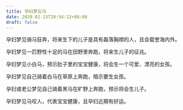 ```yaml
---
title: 孕妇梦见马
date: 2020-02-15T20:54:12+08:00
draft: false
---
```


孕妇梦见骑马狂奔，将来生下的儿子是具有磊落胸襟的人，且会载誉海内外。


孕妇梦见一匹野性十足的马在田野里奔跑，将来生儿子的征兆。


孕妇梦见小白马，预示肚子里的宝宝健康，将会生一个可爱、漂亮的女孩。


孕妇梦见自己骑着白马在草原上奔跑，暗示要生女孩。


孕妇或老公梦见自己骑着黑马在旷野上奔跑，预示将会生儿子。


孕妇梦见马咬人，代表宝宝健康，且孕妇近期有好运。

